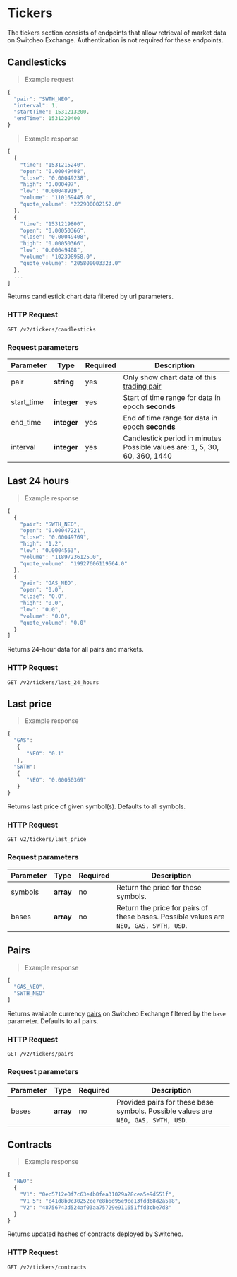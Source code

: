 # Tickers

The tickers section consists of endpoints that allow retrieval of market data on Switcheo Exchange.
Authentication is not required for these endpoints.


## Candlesticks

> Example request

```js
{
  "pair": "SWTH_NEO",
  "interval": 1,
  "startTime": 1531213200,
  "endTime": 1531220400
}
```

> Example response

```js
[
  {
    "time": "1531215240",
    "open": "0.00049408",
    "close": "0.00049238",
    "high": "0.000497",
    "low": "0.00048919",
    "volume": "110169445.0",
    "quote_volume": "222900002152.0"
  },
  {
    "time": "1531219800",
    "open": "0.00050366",
    "close": "0.00049408",
    "high": "0.00050366",
    "low": "0.00049408",
    "volume": "102398958.0",
    "quote_volume": "205800003323.0"
  },
  ...
]

```

Returns candlestick chart data filtered by url parameters.

### HTTP Request

`GET /v2/tickers/candlesticks`

### Request parameters

 Parameter      | Type        | Required  | Description
--------------- | ----------- | --------- | ------------------------------------
 pair           | **string**  | yes       | Only show chart data of this [trading pair](#pair)
 start_time     | **integer** | yes       | Start of time range for data in epoch **seconds**
 end_time       | **integer** | yes       | End of time range for data in epoch **seconds**
 interval       | **integer** | yes       | Candlestick period in minutes Possible values are: 1, 5, 30, 60, 360, 1440


## Last 24 hours

> Example response

```js
[
  {
    "pair": "SWTH_NEO",
    "open": "0.00047221",
    "close": "0.00049769",
    "high": "1.2",
    "low": "0.0004563",
    "volume": "11897236125.0",
    "quote_volume": "19927606119564.0"
  },
  {
    "pair": "GAS_NEO",
    "open": "0.0",
    "close": "0.0",
    "high": "0.0",
    "low": "0.0",
    "volume": "0.0",
    "quote_volume": "0.0"
  }
]

```

Returns 24-hour data for all pairs and markets.

### HTTP Request

`GET /v2/tickers/last_24_hours`


## Last price

> Example response

```js
{
  "GAS":
   {
      "NEO": "0.1"
   },
  "SWTH":
   {
      "NEO": "0.00050369"
   }
}

```

Returns last price of given symbol(s). Defaults to all symbols.

### HTTP Request

`GET v2/tickers/last_price`

### Request parameters

 Parameter      | Type      | Required  | Description
--------------- | --------- | --------- | -----------
 symbols        | **array** | no       | Return the price for these symbols.
 bases          | **array** | no       | Return the price for pairs of these bases. Possible values are `NEO, GAS, SWTH, USD`.


## Pairs

> Example response

```js
[
  "GAS_NEO",
  "SWTH_NEO"
]

```

Returns available currency [pairs](#currency_pairs) on Switcheo Exchange filtered by the `base` parameter. Defaults to all pairs.

### HTTP Request

`GET /v2/tickers/pairs`

### Request parameters

 Parameter      | Type      | Required  | Description
--------------- | --------- | --------- | -----------
 bases          | **array** | no | Provides pairs for these base symbols. Possible values are `NEO, GAS, SWTH, USD`.

## Contracts

> Example response

```js
{
  "NEO":
  {
    "V1": "0ec5712e0f7c63e4b0fea31029a28cea5e9d551f",
    "V1_5": "c41d8b0c30252ce7e8b6d95e9ce13fdd68d2a5a8",
    "V2": "48756743d524af03aa75729e911651ffd3cbe7d8"
  }
}

```

Returns updated hashes of contracts deployed by Switcheo.

### HTTP Request

`GET /v2/tickers/contracts`
